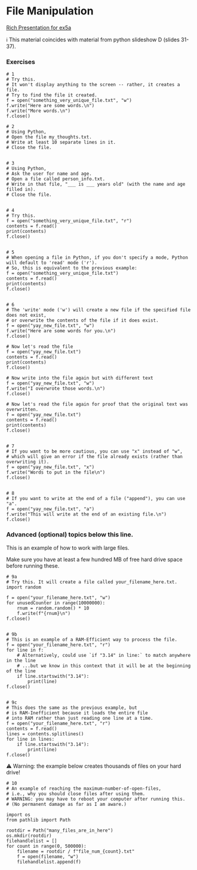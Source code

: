 # File Manipulation

[Rich Presentation for ex5a](https://raw.githubusercontent.com/python-can-define-radio/python-course/main/resources/rich_presentations/05a_file_writing.py)

ℹ️ This material coincides with material from python slideshow D (slides 31-37).

### Exercises

```python3 
# 1
# Try this. 
# It won't display anything to the screen -- rather, it creates a file.
# Try to find the file it created.
f = open("something_very_unique_file.txt", "w")
f.write("Here are some words.\n")
f.write("More words.\n")
f.close()

# 2
# Using Python,
# Open the file my_thoughts.txt.
# Write at least 10 separate lines in it.
# Close the file.


# 3
# Using Python,
# Ask the user for name and age.
# Open a file called person_info.txt.
# Write in that file, "___ is ___ years old" (with the name and age filled in).
# Close the file.


# 4
# Try this.
f = open("something_very_unique_file.txt", "r")
contents = f.read()
print(contents)
f.close()


# 5
# When opening a file in Python, if you don't specify a mode, Python will default to 'read' mode ('r'). 
# So, this is equivalent to the previous example:
f = open("something_very_unique_file.txt")
contents = f.read()
print(contents)
f.close()


# 6
# The 'write' mode ('w') will create a new file if the specified file does not exist,
# or overwrite the contents of the file if it does exist.
f = open("yay_new_file.txt", "w")
f.write("Here are some words for you.\n")
f.close()

# Now let's read the file
f = open("yay_new_file.txt")
contents = f.read()
print(contents)
f.close()

# Now write into the file again but with different text
f = open("yay_new_file.txt", "w")
f.write("I overwrote those words.\n")
f.close()

# Now let's read the file again for proof that the original text was overwritten.
f = open("yay_new_file.txt")
contents = f.read()
print(contents)
f.close()


# 7
# If you want to be more cautious, you can use "x" instead of "w", 
# which will give an error if the file already exists (rather than overwriting it).
f = open("yay_new_file.txt", "x")
f.write("Words to put in the file\n")
f.close()


# 8
# If you want to write at the end of a file ("append"), you can use "a".
f = open("yay_new_file.txt", "a")
f.write("This will write at the end of an existing file.\n")
f.close()
```


### Advanced (optional) topics below this line.

This is an example of how to work with large files. 

Make sure you have at least a few hundred MB of free hard drive space before running these.

```python3
# 9a
# Try this. It will create a file called your_filename_here.txt.
import random

f = open("your_filename_here.txt", "w")
for unusedCounter in range(10000000):
    rnum = random.random() * 10
    f.write(f"{rnum}\n")
f.close()


# 9b
# This is an example of a RAM-Efficient way to process the file.
f = open("your_filename_here.txt", "r")
for line in f:
    # Alternatively, could use `if "3.14" in line:` to match anywhere in the line
    # ...but we know in this context that it will be at the beginning of the line
    if line.startswith("3.14"):
        print(line)
f.close()


# 9c
# This does the same as the previous example, but
# is RAM-Inefficient because it loads the entire file
# into RAM rather than just reading one line at a time.
f = open("your_filename_here.txt", "r")
contents = f.read()
lines = contents.splitlines()
for line in lines:
    if line.startswith("3.14"):
        print(line)
f.close()
```

⚠️ Warning: the example below creates thousands of files on your hard drive!

```python3
# 10
# An example of reaching the maximum-number-of-open-files,
# i.e., why you should close files after using them.
# WARNING: you may have to reboot your computer after running this.
# (No permanent damage as far as I am aware.)

import os
from pathlib import Path

rootdir = Path("many_files_are_in_here")
os.mkdir(rootdir)
filehandlelist = []
for count in range(0, 500000):
    filename = rootdir / f"file_num_{count}.txt"
    f = open(filename, "w")
    filehandlelist.append(f)
```
